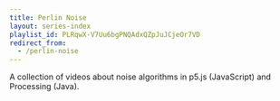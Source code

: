 ```yaml
---
title: Perlin Noise
layout: series-index
playlist_id: PLRqwX-V7Uu6bgPNQAdxQZpJuJCjeOr7VD
redirect_from:
  - /perlin-noise
---
```


A collection of videos about noise algorithms in p5.js (JavaScript) and Processing (Java).
